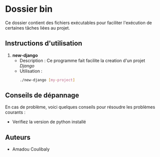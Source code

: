 # Dossier bin

Ce dossier contient des fichiers exécutables pour faciliter l'exécution de certaines tâches liées au projet.

## Instructions d'utilisation

1. **new-django**
   - Description : Ce programme fait facilite la creation d'un projet *Django*
   - Utilisation :
     ```bash
     ./new-django [my-project]
     ```

## Conseils de dépannage

En cas de problème, voici quelques conseils pour résoudre les problèmes courants :
- Verifiez la version de python installé

## Auteurs

- Amadou Coulibaly


